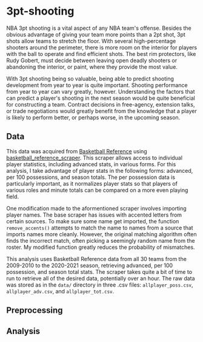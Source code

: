 # 3pt-shooting
NBA 3pt shooting is a vital aspect of any NBA team's offense. Besides the obvious advantage of giving your team more points than a 2pt shot, 3pt shots allow teams to stretch the floor. With several high-percentage shooters around the perimeter, there is more room on the interior for players with the ball to operate and find efficient shots. The best rim protectors, like Rudy Gobert, must decide between leaving open deadly shooters or abandoning the interior, or paint, where they provide the most value.

With 3pt shooting being so valuable, being able to predict shooting development from year to year is quite important. Shooting performance from year to year can vary greatly, however. Understanding the factors that can predict a player's shooting in the next season would be quite beneficial for constructing a team. Contract decisions in free-agency, extension talks, or trade negotiations would greatly benefit from the knowledge that a player is likely to perform better, or perhaps worse, in the upcoming season. 

 ## Data

 This data was acquired from [Basketball Reference](https://www.basketball-reference.com/) using [basketball_reference_scraper](https://github.com/vishaalagartha/basketball_reference_scraper). This scraper allows access to individual player statistics, including advanced stats, in various forms. For this analysis, I take advantage of player stats in the following forms: advanced, per 100 possessions, and season totals. The per possession data is particularly important, as it normalizes player stats so that players of various roles and minute totals can be compared on a more even playing field.

 One modification made to the aformentioned scraper involves importing player names. The base scraper has issues with accented letters from certain sources. To make sure some name get imported, the function `remove_accents()` attempts to match the name to names from a source that imports names more cleanly. However, the original matching algorithm often finds the incorrect match, often picking a seemingly random name from the roster. My modified function greatly reduces the probability of mismatches. 

 This analysis uses Basketball Reference data from all 30 teams from the 2009-2010 to the 2020-2021 season, retrieving advanced, per 100 possession, and season total stats. The scraper takes quite a bit of time to run to retrieve all of the desired data, potentially over an hour. The raw data was stored as in the `data/` directory in three .csv files: `allplayer_poss.csv`, `allplayer_adv.csv`, and `allplayer_tot.csv`.

 ## Preprocessing



 ## Analysis